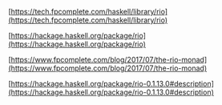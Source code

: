 [https://tech.fpcomplete.com/haskell/library/rio](https://tech.fpcomplete.com/haskell/library/rio)

[https://hackage.haskell.org/package/rio](https://hackage.haskell.org/package/rio)

[https://www.fpcomplete.com/blog/2017/07/the-rio-monad](https://www.fpcomplete.com/blog/2017/07/the-rio-monad)

[https://hackage.haskell.org/package/rio-0.1.13.0#description](https://hackage.haskell.org/package/rio-0.1.13.0#description)